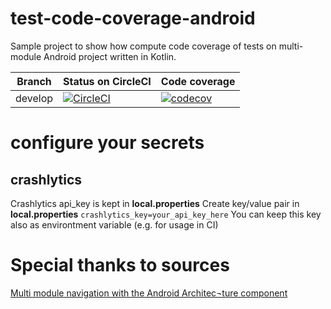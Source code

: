 # test-code-coverage-android
Sample project to show how compute code coverage of tests on multi-module Android project written in Kotlin.


| Branch | Status on CircleCI | Code coverage |
| --- | --- | --- |
| develop| [![CircleCI](https://circleci.com/gh/kotomisak/image-analyzer-android.svg?style=svg)](https://circleci.com/gh/kotomisak/image-analyzer-android)|[![codecov](https://codecov.io/gh/kotomisak/image-analyzer-android/branch/develop/graph/badge.svg)](https://codecov.io/gh/kotomisak/image-analyzer-android)|


# configure your secrets

## crashlytics
Crashlytics api_key is kept in **local.properties**
Create key/value pair in **local.properties** `crashlytics_key=your_api_key_here`
You can keep this key also as environtment variable (e.g. for usage in CI)

# Special thanks to sources


[Multi module navigation with the Android Architec¬ture component](https://medium.com/@hartwich.daniel/multi-module-navigation-with-the-android-architecture-component-82ed028fa1d9)
